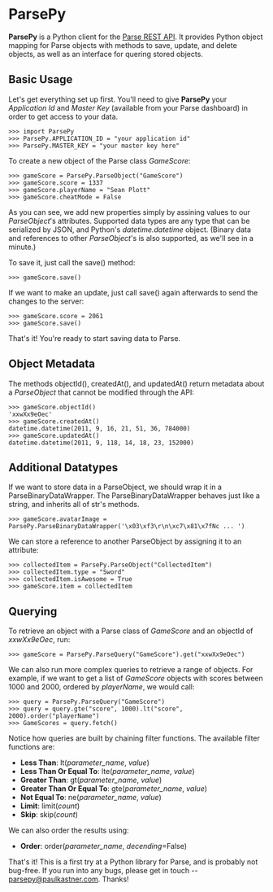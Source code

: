 ParsePy
=======

**ParsePy** is a Python client for the [Parse REST API](https://www.parse.com/docs/rest). It provides Python object mapping for Parse objects with methods to save, update, and delete objects, as well as an interface for quering stored objects.

Basic Usage
-----------

Let's get everything set up first. You'll need to give **ParsePy** your _Application Id_ and _Master Key_ (available from your Parse dashboard) in order to get access to your data.

~~~~~ {python}
>>> import ParsePy
>>> ParsePy.APPLICATION_ID = "your application id"
>>> ParsePy.MASTER_KEY = "your master key here"
~~~~~

To create a new object of the Parse class _GameScore_:

~~~~~ {python}
>>> gameScore = ParsePy.ParseObject("GameScore")
>>> gameScore.score = 1337
>>> gameScore.playerName = "Sean Plott"
>>> gameScore.cheatMode = False
~~~~~

As you can see, we add new properties simply by assining values to our _ParseObject_'s attributes. Supported data types are any type that can be serialized by JSON, and Python's _datetime.datetime_ object. (Binary data and references to other _ParseObject_'s is also supported, as we'll see in a minute.)

To save it, just call the save() method:

~~~~~ {python}
>>> gameScore.save()
~~~~~

If we want to make an update, just call save() again afterwards to send the changes to the server:

~~~~~ {python}
>>> gameScore.score = 2061
>>> gameScore.save()
~~~~~

That's it! You're ready to start saving data to Parse.

Object Metadata
---------------

The methods objectId(), createdAt(), and updatedAt() return metadata about a _ParseObject_ that cannot be modified through the API:

~~~~~ {python}
>>> gameScore.objectId()
'xxwXx9eOec'
>>> gameScore.createdAt()
datetime.datetime(2011, 9, 16, 21, 51, 36, 784000)
>>> gameScore.updatedAt()
datetime.datetime(2011, 9, 118, 14, 18, 23, 152000)
~~~~~

Additional Datatypes
--------------------

If we want to store data in a ParseObject, we should wrap it in a ParseBinaryDataWrapper. The ParseBinaryDataWrapper behaves just like a string, and inherits all of str's methods.

~~~~~ {python}
>>> gameScore.avatarImage = ParsePy.ParseBinaryDataWrapper('\x03\xf3\r\n\xc7\x81\x7fNc ... ')
~~~~~

We can store a reference to another ParseObject by assigning it to an attribute:

~~~~~ {python}
>>> collectedItem = ParsePy.ParseObject("CollectedItem")
>>> collectedItem.type = "Sword"
>>> collectedItem.isAwesome = True
>>> gameScore.item = collectedItem
~~~~~

Querying
--------

To retrieve an object with a Parse class of _GameScore_ and an objectId of _xxwXx9eOec_, run:

~~~~~ {python}
>>> gameScore = ParsePy.ParseQuery("GameScore").get("xxwXx9eOec")
~~~~~

We can also run more complex queries to retrieve a range of objects. For example, if we want to get a list of _GameScore_ objects with scores between 1000 and 2000, ordered by _playerName_, we would call:

~~~~~ {python}
>>> query = ParsePy.ParseQuery("GameScore")
>>> query = query.gte("score", 1000).lt("score", 2000).order("playerName")
>>> GameScores = query.fetch()
~~~~~

Notice how queries are built by chaining filter functions. The available filter functions are:

* **Less Than**: lt(_parameter_name_, _value_)
* **Less Than Or Equal To**: lte(_parameter_name_, _value_)
* **Greater Than**: gt(_parameter_name_, _value_)
* **Greater Than Or Equal To**: gte(_parameter_name_, _value_)
* **Not Equal To**: ne(_parameter_name_, _value_)
* **Limit**: limit(_count_)
* **Skip**: skip(_count_)

We can also order the results using:

* **Order**: order(_parameter_name_, _decending_=False)

That's it! This is a first try at a Python library for Parse, and is probably not bug-free. If you run into any bugs, please get in touch -- parsepy@paulkastner.com. Thanks!
